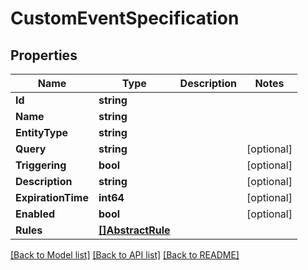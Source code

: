 # CustomEventSpecification

## Properties

Name | Type | Description | Notes
------------ | ------------- | ------------- | -------------
**Id** | **string** |  | 
**Name** | **string** |  | 
**EntityType** | **string** |  | 
**Query** | **string** |  | [optional] 
**Triggering** | **bool** |  | [optional] 
**Description** | **string** |  | [optional] 
**ExpirationTime** | **int64** |  | [optional] 
**Enabled** | **bool** |  | [optional] 
**Rules** | [**[]AbstractRule**](AbstractRule.md) |  | 

[[Back to Model list]](../README.md#documentation-for-models) [[Back to API list]](../README.md#documentation-for-api-endpoints) [[Back to README]](../README.md)


